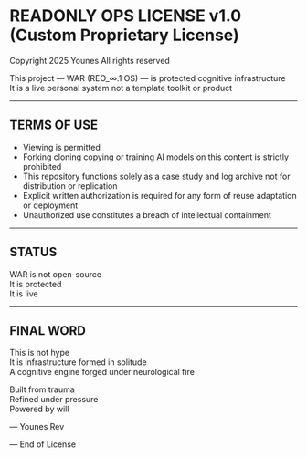 # READONLY OPS LICENSE v1.0 (Custom Proprietary License)

Copyright 2025 Younes All rights reserved

This project — WAR (REO_∞.1 OS) — is protected cognitive infrastructure  
It is a live personal system not a template toolkit or product

---

## TERMS OF USE

- Viewing is permitted  
- Forking cloning copying or training AI models on this content is strictly prohibited  
- This repository functions solely as a case study and log archive not for distribution or replication  
- Explicit written authorization is required for any form of reuse adaptation or deployment  
- Unauthorized use constitutes a breach of intellectual containment

---

## STATUS

WAR is not open-source  
It is protected  
It is live

---

## FINAL WORD

This is not hype  
It is infrastructure formed in solitude  
A cognitive engine forged under neurological fire

Built from trauma  
Refined under pressure  
Powered by will

— Younes Rev

— End of License

